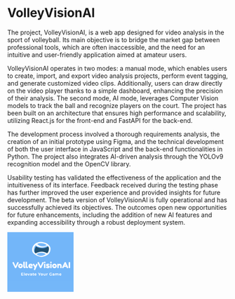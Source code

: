 # VolleyVisionAI
The project, VolleyVisionAI, is a web app designed for video analysis in the sport of volleyball. Its main objective is to bridge the market gap between professional tools, which are often inaccessible, and the need for an intuitive and user-friendly application aimed at amateur users.

VolleyVisionAI operates in two modes: a manual mode, which enables users to create, import, and export video analysis projects, perform event tagging, and generate customized video clips. Additionally, users can draw directly on the video player thanks to a simple dashboard, enhancing the precision of their analysis. The second mode, AI mode, leverages Computer Vision models to track the ball and recognize players on the court. The project has been built on an architecture that ensures high performance and scalability, utilizing React.js for the front-end and FastAPI for the back-end.

The development process involved a thorough requirements analysis, the creation of an initial prototype using Figma, and the technical development of both the user interface in JavaScript and the back-end functionalities in Python. The project also integrates AI-driven analysis through the YOLOv9 recognition model and the OpenCV library. 

Usability testing has validated the effectiveness of the application and the intuitiveness of its interface. Feedback received during the testing phase has further improved the user experience and provided insights for future development. The beta version of VolleyVisionAI is fully operational and has successfully achieved its objectives. The outcomes open new opportunities for future enhancements, including the addition of new AI features and expanding accessibility through a robust deployment system. 

<img src="./other/Logo" alt="VolleyVisionAI Logo" style="width:30%;" />

